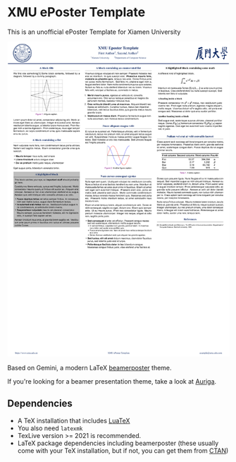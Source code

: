 # XMU ePoster Template

This is an unofficial ePoster Template for Xiamen University

<p align="center">
<a href="https://raw.githubusercontent.com/McHz1s/assets/master/XMU_ePoster_Template/xmu_eposter_template.pdf">
<img src="https://raw.githubusercontent.com/McHz1s/assets/master/XMU_ePoster_template/xmu_eposter_template.png">
</a>
</p>

Based on Gemini, a modern LaTeX [beamerposter] theme.

If you're looking for a beamer presentation theme, take a look at [Auriga].

## Dependencies

* A TeX installation that includes [LuaTeX]
* You also need `latexmk`
* TexLive version >= 2021 is recommended.
* LaTeX package dependencies including beamerposter (these usually come with
  your TeX installation, but if not, you can get them from [CTAN])


[beamerposter]: https://github.com/deselaers/latex-beamerposter
[Auriga]: https://github.com/anishathalye/auriga
[LuaTeX]: http://www.luatex.org/
[CTAN]: https://ctan.org/
[Gemini]: https://github.com/anishathalye/gemini